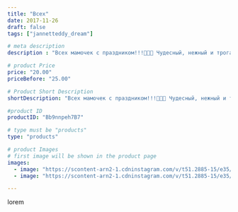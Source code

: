 ```yaml
---
title: "Всех"
date: 2017-11-26
draft: false
tags: ["jannetteddy_dream"]

# meta description
description : "Всех мамочек с праздником!!!🌸🌺🌸 Чудесный, нежный и трогательный день!!! День благодарности и почтения!🙏💕 Чудесно быть мамой!!! Благодарю за это моих любимых реб"

# product Price
price: "20.00"
priceBefore: "25.00"

# Product Short Description
shortDescription: "Всех мамочек с праздником!!!🌸🌺🌸 Чудесный, нежный и трогательный день!!! День благодарности и почтения!🙏💕 Чудесно быть мамой!!! Благодарю за это моих любимых ребят👶🏻👦🏼👨🏻😘#деньматери #счастьебытьмамой #всемсчастья #всемдобра #всеммира #всемлюбви"

#product ID
productID: "Bb9nnpeh7B7"

# type must be "products"
type: "products"

# product Images
# first image will be shown in the product page
images:
  - image: "https://scontent-arn2-1.cdninstagram.com/v/t51.2885-15/e35/23967070_196398837599137_4024944862469029888_n.jpg?_nc_ht=scontent-arn2-1.cdninstagram.com&_nc_cat=101&_nc_ohc=_RvlVnzRAEsAX8QlAl1&se=7&tp=1&oh=1ede0c3197630d90fffe8053d58c1002&oe=605D8073&ig_cache_key=MTY1NjY1MzIwOTUwNDM3OTU0OA%3D%3D.2"
  - image: "https://scontent-arn2-1.cdninstagram.com/v/t51.2885-15/e35/24124931_722342001296437_3592666497299775488_n.jpg?_nc_ht=scontent-arn2-1.cdninstagram.com&_nc_cat=101&_nc_ohc=KnV9W-zNS54AX-Y2uxH&se=7&tp=1&oh=5b7ad23f8bebd00cefde7dc6d45e1d18&oe=605BF6F3&ig_cache_key=MTY1NjY1MzIxODc0ODcyMTgxMw%3D%3D.2"

---
```

lorem
